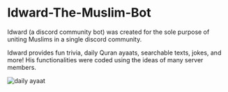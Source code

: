 # Idward-The-Muslim-Bot

Idward (a discord community bot) was created for the sole purpose of uniting Muslims in a single discord community.

Idward provides fun trivia, daily Quran ayaats, searchable texts, jokes, and more! His functionalities were coded using the ideas of many server members.

![daily ayaat](https://user-images.githubusercontent.com/85767913/152033731-cdfce056-4990-4363-abfb-6e9b2da684d2.png)



